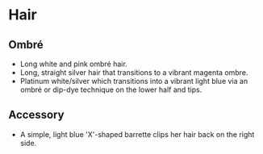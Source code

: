# Hair

## Ombré

- Long white and pink ombré hair.
- Long, straight silver hair that transitions to a vibrant magenta ombre.
- Platinum white/silver which transitions into a vibrant light blue via an ombré or dip-dye technique on the lower half and tips.

## Accessory

- A simple, light blue 'X'-shaped barrette clips her hair back on the right side.